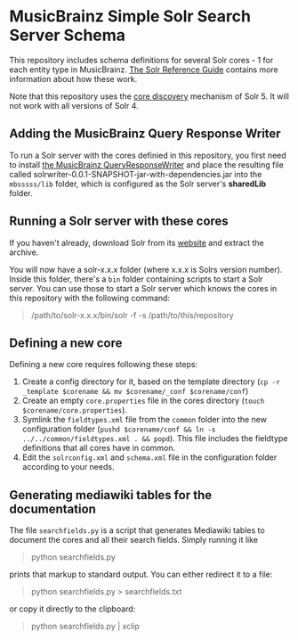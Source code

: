 # MusicBrainz Simple Solr Search Server Schema #

This repository includes schema definitions for several Solr cores - 1 for each
entity type in MusicBrainz.
[The Solr Reference Guide](https://cwiki.apache.org/confluence/display/solr/Documents%2C+Fields%2C+and+Schema+Design)
contains more information about how these work.

Note that this repository uses the
[core discovery](https://cwiki.apache.org/confluence/display/solr/Solr+Cores+and+solr.xml)
mechanism of Solr 5. It will not work with all versions of Solr 4.

## Adding the MusicBrainz Query Response Writer

To run a Solr server with the cores definied in this repository, you first need
to install
[the MusicBrainz QueryResponseWriter](https://github.com/metabrainz/mb-solrquerywriter)
and place the resulting file called
solrwriter-0.0.1-SNAPSHOT-jar-with-dependencies.jar into the `mbsssss/lib`
folder, which is configured as the Solr server's **sharedLib** folder.

## Running a Solr server with these cores

If you haven't already, download Solr from its
[website](https://lucene.apache.org/solr/mirrors-solr-latest-redir.html) and
extract the archive.

You will now have a solr-x.x.x folder (where x.x.x is Solrs version number).
Inside this folder, there's a `bin` folder containing scripts to start a Solr
server. You can use those to start a Solr server which knows the cores in this
repository with the following command:

> /path/to/solr-x.x.x/bin/solr -f -s /path/to/this/repository

## Defining a new core

Defining a new core requires following these steps:

1. Create a config directory for it, based on the template directory
   (`cp -r _template $corename && mv $corename/_conf $corename/conf`)
2. Create an empty `core.properties` file in the cores directory
   (`touch $corename/core.properties`).
3. Symlink the `fieldtypes.xml` file from the `common` folder into the new
   configuration folder (`pushd $corename/conf && ln -s ../../common/fieldtypes.xml
   . && popd`). This file includes the fieldtype definitions that all cores have
   in common.
4. Edit the `solrconfig.xml` and `schema.xml` file in the configuration folder
   according to your needs.

## Generating mediawiki tables for the documentation

The file `searchfields.py` is a script that generates Mediawiki tables to
document the cores and all their search fields. Simply running it like

> python searchfields.py

prints that markup to standard output. You can either redirect it to a file:

> python searchfields.py > searchfields.txt

or copy it directly to the clipboard:

> python searchfields.py | xclip
